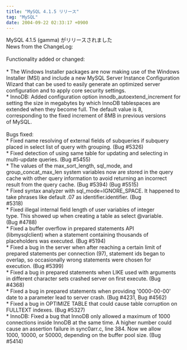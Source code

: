```yaml
---
title: "MySQL 4.1.5 リリース"
tag: "MySQL"
date: 2004-09-22 02:33:17 +0900
---
```


MySQL 4.1.5 (gamma) がリリースされました<br>
News from the ChangeLog:<br>
<br>
    Functionality added or changed:<br>
<br>
      * The Windows Installer packages are now making use of the Windows<br>
        Installer (MSI) and include a new MySQL Server Instance Configuration<br>
        Wizard that can be used to easily generate an optimized server<br>
        configuration and to apply core security settings.<br>
      * InnoDB: Added configuration option innodb_autoextend_increment for<br>
        setting the size in megabytes by which InnoDB tablespaces are<br>
        extended when they become full. The default value is 8,<br>
        corresponding to the fixed increment of 8MB in previous versions<br>
        of MySQL.<br>
<br>
    Bugs fixed:<br>
      * Fixed name resolving of external fields of subqueries if subquery<br>
        placed in select list of query with grouping. (Bug #5326)<br>
      * Fixed detection of using same table for updating and selecting in<br>
        multi-update queries. (Bug #5455)<br>
      * The values of the max_sort_length, sql_mode, and<br>
        group_concat_max_len system variables now are stored in the query<br>
        cache with other query information to avoid returning an incorrect<br>
        result from the query cache. (Bug #5394) (Bug #5515)<br>
      * Fixed syntax analyzer with sql_mode=IGNORE_SPACE. It happened to<br>
        take phrases like default .07 as identifier.identifier. (Bug<br>
        #5318)<br>
      * Fixed illegal internal field length of user variables of integer<br>
        type. This showed up when creating a table as select @variable.<br>
        (Bug #4788)<br>
      * Fixed a buffer overflow in prepared statements API<br>
        (libmysqlclient) when a statement containing thousands of<br>
        placeholders was executed. (Bug #5194)<br>
      * Fixed a bug in the server when after reaching a certain limit of<br>
        prepared statements per connection (97), statement ids began to<br>
        overlap, so occasionally wrong statements were chosen for<br>
        execution. (Bug #5399)<br>
      * Fixed a bug in prepared statements when LIKE used with arguments<br>
        in different character sets crashed server on first execute. (Bug<br>
        #4368)<br>
      * Fixed a bug in prepared statements when providing '0000-00-00'<br>
        date to a parameter lead to server crash. (Bug #4231, Bug #4562)<br>
      * Fixed a bug in OPTIMIZE TABLE that could cause table corruption on<br>
        FULLTEXT indexes. (Bug #5327)<br>
      * InnoDB: Fixed a bug that InnoDB only allowed a maximum of 1000<br>
        connections inside InnoDB at the same time. A higher number could<br>
        cause an assertion failure in sync0arr.c, line 384. Now we allow<br>
        1000, 10000, or 50000, depending on the buffer pool size. (Bug<br>
        #5414)<br>
<br>
